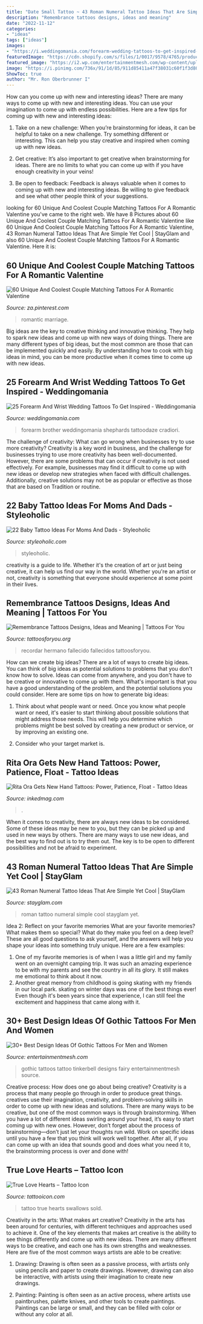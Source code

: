 ```yaml
---
title: "Date Small Tattoo ~ 43 Roman Numeral Tattoo Ideas That Are Simple Yet Cool"
description: "Remembrance tattoos designs, ideas and meaning"
date: "2022-11-12"
categories:
- "ideas"
tags: ["ideas"]
images:
- "https://i.weddingomania.com/forearm-wedding-tattoos-to-get-inspired-25-500x666.jpg"
featuredImage: "https://cdn.shopify.com/s/files/1/0017/9578/4765/products/true-love-tattoo-hearts_1200x1200.jpg?v=1527516554"
featured_image: "https://i2.wp.com/entertainmentmesh.com/wp-content/uploads/2015/10/Gothic-tinkerbell-tattoo-design.jpg"
image: "https://i.pinimg.com/736x/91/1d/85/911d85411a47f38031c60f1f3d80d48d.jpg"
ShowToc: true
author: "Mr. Ron Oberbrunner I"
---
```



How can you come up with new and interesting ideas?
There are many ways to come up with new and interesting ideas. You can use your imagination to come up with endless possibilities. Here are a few tips for coming up with new and interesting ideas:
1. Take on a new challenge: When you’re brainstorming for ideas, it can be helpful to take on a new challenge. Try something different or interesting. This can help you stay creative and inspired when coming up with new ideas.

2. Get creative: It’s also important to get creative when brainstorming for ideas. There are no limits to what you can come up with if you have enough creativity in your veins!

3. Be open to feedback: Feedback is always valuable when it comes to coming up with new and interesting ideas. Be willing to give feedback and see what other people think of your suggestions.

	

		
looking for 60 Unique And Coolest Couple Matching Tattoos For A Romantic Valentine you've came to the right web. We have 8 Pictures about 60 Unique And Coolest Couple Matching Tattoos For A Romantic Valentine like 60 Unique And Coolest Couple Matching Tattoos For A Romantic Valentine, 43 Roman Numeral Tattoo Ideas That Are Simple Yet Cool | StayGlam and also 60 Unique And Coolest Couple Matching Tattoos For A Romantic Valentine. Here it is:
		
    
## 60 Unique And Coolest Couple Matching Tattoos For A Romantic Valentine

<img loading=lazy src="https://i.pinimg.com/736x/91/1d/85/911d85411a47f38031c60f1f3d80d48d.jpg" onerror="this.onerror=null;this.src='https://tse2.mm.bing.net/th?id=OIP.qYrDIzcbdi0VFcQU7YpcLwHaJ3&amp;pid=15.1';" alt="60 Unique And Coolest Couple Matching Tattoos For A Romantic Valentine">

_Source: za.pinterest.com_

>romantic marriage. 

	

Big ideas are the key to creative thinking and innovative thinking. They help to spark new ideas and come up with new ways of doing things. There are many different types of big ideas, but the most common are those that can be implemented quickly and easily. By understanding how to cook with big ideas in mind, you can be more productive when it comes time to come up with new ideas.

    
## 25 Forearm And Wrist Wedding Tattoos To Get Inspired - Weddingomania

<img loading=lazy src="https://i.weddingomania.com/forearm-wedding-tattoos-to-get-inspired-25-500x666.jpg" onerror="this.onerror=null;this.src='https://tse1.mm.bing.net/th?id=OIP.D5a6pa3GpTwVBJhwCdHzuwHaJ3&amp;pid=15.1';" alt="25 Forearm And Wrist Wedding Tattoos To Get Inspired - Weddingomania">

_Source: weddingomania.com_

>forearm brother weddingomania shephards tattoodaze cradiori. 

	

The challenge of creativity: What can go wrong when businesses try to use more creativity?
Creativity is a key word in business, and the challenge for businesses trying to use more creativity has been well-documented. However, there are some problems that can occur if creativity is not used effectively. For example, businesses may find it difficult to come up with new ideas or develop new strategies when faced with difficult challenges. Additionally, creative solutions may not be as popular or effective as those that are based on Tradition or routine.

    
## 22 Baby Tattoo Ideas For Moms And Dads - Styleoholic

<img loading=lazy src="https://i.styleoholic.com/2017/01/Father-and-child-tattoo-on-the-arm.jpg" onerror="this.onerror=null;this.src='https://tse4.mm.bing.net/th?id=OIP.UjrGzzSfGrKRyKo2UM15QgAAAA&amp;pid=15.1';" alt="22 Baby Tattoo Ideas For Moms And Dads - Styleoholic">

_Source: styleoholic.com_

>styleoholic. 

	

creativity is a guide to life. Whether it's the creation of art or just being creative, it can help us find our way in the world. Whether you're an artist or not, creativity is something that everyone should experience at some point in their lives.

    
## Remembrance Tattoos Designs, Ideas And Meaning | Tattoos For You

<img loading=lazy src="https://www.tattoosforyou.org/wp-content/uploads/2016/05/Remembrance-Tattoo-Ideas-768x957.jpg" onerror="this.onerror=null;this.src='https://tse3.mm.bing.net/th?id=OIP.tlwQLpR7bKIiKCu1zce5GQHaJO&amp;pid=15.1';" alt="Remembrance Tattoos Designs, Ideas and Meaning | Tattoos For You">

_Source: tattoosforyou.org_

>recordar hermano fallecido fallecidos tattoosforyou. 

	

How can we create big ideas?
There are a lot of ways to create big ideas. You can think of big ideas as potential solutions to problems that you don't know how to solve. Ideas can come from anywhere, and you don't have to be creative or innovative to come up with them. What's important is that you have a good understanding of the problem, and the potential solutions you could consider. Here are some tips on how to generate big ideas:
1. Think about what people want or need. Once you know what people want or need, it's easier to start thinking about possible solutions that might address those needs. This will help you determine which problems might be best solved by creating a new product or service, or by improving an existing one.

2. Consider who your target market is.

    
## Rita Ora Gets New Hand Tattoos: Power, Patience, Float - Tattoo Ideas

<img loading=lazy src="https://www.inkedmag.com/.image/c_limit%2Ccs_srgb%2Cq_auto:good%2Cw_700/MTYxOTcyMDE1Nzc3OTgyMDc3/screen-shot-2019-02-13-at-120551-pm.png" onerror="this.onerror=null;this.src='https://tse2.mm.bing.net/th?id=OIP.1e6tV8_vi97DE8-osKJwpgHaH_&amp;pid=15.1';" alt="Rita Ora Gets New Hand Tattoos: Power, Patience, Float - Tattoo Ideas">

_Source: inkedmag.com_

>. 

	

When it comes to creativity, there are always new ideas to be considered. Some of these ideas may be new to you, but they can be picked up and used in new ways by others. There are many ways to use new ideas, and the best way to find out is to try them out. The key is to be open to different possibilities and not be afraid to experiment.

    
## 43 Roman Numeral Tattoo Ideas That Are Simple Yet Cool | StayGlam

<img loading=lazy src="https://stayglam.com/wp-content/uploads/2020/02/Roman-Numeral-Tattoo-Ideas-660x400.jpg" onerror="this.onerror=null;this.src='https://tse4.mm.bing.net/th?id=OIP.s3QHjBfSvhaMJg3kW727AgHaEf&amp;pid=15.1';" alt="43 Roman Numeral Tattoo Ideas That Are Simple Yet Cool | StayGlam">

_Source: stayglam.com_

>roman tattoo numeral simple cool stayglam yet. 

	

Idea 2: Reflect on your favorite memories
What are your favorite memories? What makes them so special? What do they make you feel on a deep level? These are all good questions to ask yourself, and the answers will help you shape your ideas into something truly unique. Here are a few examples: 
1. One of my favorite memories is of when I was a little girl and my family went on an overnight camping trip. It was such an amazing experience to be with my parents and see the country in all its glory. It still makes me emotional to think about it now. 
2. Another great memory from childhood is going skating with my friends in our local park. skating on winter days was one of the best things ever! Even though it's been years since that experience, I can still feel the excitement and happiness that came along with it. 

    
## 30+ Best Design Ideas Of Gothic Tattoos For Men And Women

<img loading=lazy src="https://i2.wp.com/entertainmentmesh.com/wp-content/uploads/2015/10/Gothic-tinkerbell-tattoo-design.jpg" onerror="this.onerror=null;this.src='https://tse4.mm.bing.net/th?id=OIP.CQQbJnYd97FXtoyhzb3BmAHaJ4&amp;pid=15.1';" alt="30+ Best Design Ideas Of Gothic Tattoos For Men and Women">

_Source: entertainmentmesh.com_

>gothic tattoos tattoo tinkerbell designs fairy entertainmentmesh source. 

	

Creative process: How does one go about being creative?
Creativity is a process that many people go through in order to produce great things. creatives use their imagination, creativity, and problem-solving skills in order to come up with new ideas and solutions. There are many ways to be creative, but one of the most common ways is through brainstorming. When you have a lot of different ideas swirling around your head, it’s easy to start coming up with new ones. However, don’t forget about the process of brainstorming—don’t just let your thoughts run wild. Work on specific ideas until you have a few that you think will work well together. After all, if you can come up with an idea that sounds good and does what you need it to, the brainstorming process is over and done with!

    
## True Love Hearts – Tattoo Icon

<img loading=lazy src="https://cdn.shopify.com/s/files/1/0017/9578/4765/products/true-love-tattoo-hearts_1200x1200.jpg?v=1527516554" onerror="this.onerror=null;this.src='https://tse1.mm.bing.net/th?id=OIP.Xl0Ohuufts7jaObcSiGsxQHaHa&amp;pid=15.1';" alt="True Love Hearts – Tattoo Icon">

_Source: tattooicon.com_

>tattoo true hearts swallows sold. 

	

Creativity in the arts: What makes art creative?
Creativity in the arts has been around for centuries, with different techniques and approaches used to achieve it. One of the key elements that makes art creative is the ability to see things differently and come up with new ideas. There are many different ways to be creative, and each one has its own strengths and weaknesses. Here are five of the most common ways artists are able to be creative: 
1. Drawing: Drawing is often seen as a passive process, with artists only using pencils and paper to create drawings. However, drawing can also be interactive, with artists using their imagination to create new drawings.

2. Painting: Painting is often seen as an active process, where artists use paintbrushes, palette knives, and other tools to create paintings. Paintings can be large or small, and they can be filled with color or without any color at all.

